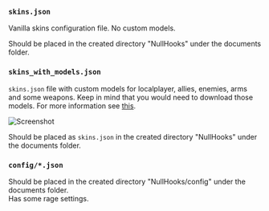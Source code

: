 
### `skins.json`
Vanilla skins configuration file. No custom models.

Should be placed in the created directory "NullHooks" under the documents folder.

### `skins_with_models.json`
`skins.json` file with custom models for localplayer, allies, enemies, arms and some weapons. Keep in mind that you would need to download those models. For more information see [this](https://github.com/r4v10l1/NullHooks#model-changer).

![Screenshot](https://github.com/r4v10l1/NullHooks/screenshots/screenshot16.png)

Should be placed as `skins.json` in the created directory "NullHooks" under the documents folder.

### `config/*.json`
Should be placed in the created directory "NullHooks/config" under the documents folder.  
Has some rage settings.

